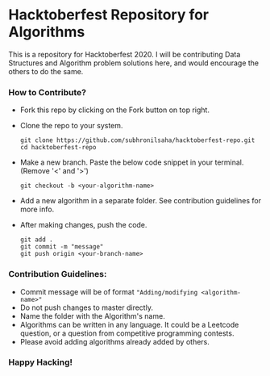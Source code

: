 # Hacktoberfest Repository for Algorithms

This is a repository for Hacktoberfest 2020. I will be contributing Data Structures and Algorithm problem solutions here, and would encourage the others to do the same.

### How to Contribute?

- Fork this repo by clicking on the Fork button on top right.

- Clone the repo to your system. 
  
  ```
  git clone https://github.com/subhronilsaha/hacktoberfest-repo.git
  cd hacktoberfest-repo
  ```
- Make a new branch. Paste the below code snippet in your terminal. (Remove '<' and '>')
  
  ```
  git checkout -b <your-algorithm-name>
  ```
  
- Add a new algorithm in a separate folder. See contribution guidelines for more info.

- After making changes, push the code.
  
  ```
  git add .
  git commit -m "message"
  git push origin <your-branch-name>
  ```
  
### Contribution Guidelines:

- Commit message will be of format ```"Adding/modifying <algorithm-name>"```
- Do not push changes to master directly.
- Name the folder with the Algorithm's name. 
- Algorithms can be written in any language. It could be a Leetcode question, or a question from competitive programming contests.
- Please avoid adding algorithms already added by others.
  
### Happy Hacking!
  
